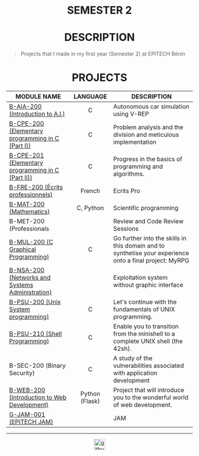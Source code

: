 <h1 align="center"> SEMESTER 2</h1>

<h1 align="center"> DESCRIPTION </h1>

> Projects that I made in my first year (Semester 2) at EPITECH Bénin

<h1 align="center"> PROJECTS </h1>

<table align="center">
    <thead>
        <tr>
            <th>MODULE NAME</th>
            <th>LANGUAGE</th>
            <th>DESCRIPTION</th>
        </tr>
    </thead>
    <tbody>
        <tr>
            <td><a href="./B-AIA-100">B-AIA-200 (Introduction to A.I.)</a></td>
            <td align="center">C</td>
            <td>Autonomous car simulation using V-REP</td>
        </tr>
        <tr>
            <td><a href="./B-CPE-200">B-CPE-200 (Elementary programming in C (Part I))</a></td>
            <td align="center">C</td>
            <td>Problem analysis and the division and meticulous implementation</td>
        </tr>
        <tr>
            <td><a href="./B-CPE-201">B-CPE-201 (Elementary programming in C (Part II))</a></td>
            <td align="center">C</td>
            <td>Progress in the basics of programming and algorithms.</td>
        </tr>
        <tr>
            <td><a href="./B-FRE-200">B-FRE-200 (Écrits professionnels)</a></td>
            <td align="center">French</td>
            <td>Ecrits Pro</td>
        </tr>
        <tr>
            <td><a href="./B-MAT-200">B-MAT-200 (Mathematics)</a></td>
            <td align="center">C, Python</td>
            <td>Scientific programming</td>
        </tr>
        <tr>
            <td>B-MET-200 (Professionals</td>
            <td></td>
            <td>Review and Code Review Sessions</td>
        </tr>
        <tr>
            <td><a href="./B-MUL-200">B-MUL-200 (C Graphical Programming)</a></td>
            <td align="center">C</td>
            <td>Go further into the skills in this domain and to synthetise your experience onto a final project: MyRPG</td>
        </tr>
        <tr>
            <td><a href="./B-NSA-200">B-NSA-200 (Networks and Systems Administration)</a></td>
            <td align="center"></td>
            <td>Exploitation system without graphic interface</td>
        </tr>
        <tr>
            <td><a href="./B-PSU-200">B-PSU-200 (Unix System programming)</a></td>
            <td align="center">C</td>
            <td>Let's continue with the fundamentals of UNIX programming.</td>
        </tr>
        <tr>
            <td><a href="./B-PSU-210">B-PSU-210 (Shell Programming)</a></td>
            <td align="center">C</td>
            <td>Enable you to transition from the minishell to a complete UNIX shell (the 42sh).</td>
        </tr>
        <tr>
            <td><a src="./B-SEC-200" >B-SEC-200 (Binary Security)</a></td>
            <td align="center">C</td>
            <td>A study of the vulnerabilities associated with application development</td>
        </tr>
        <tr>
            <td><a href="./B-WEB-200">B-WEB-200 (Introduction to Web Development)</a></td>
            <td align="center">Python (Flask)</td>
            <td>Project that will introduce you to the wonderful world of web development. </td>
        </tr>
        <tr>
            <td><a href="./G-JAM-001">G-JAM-001 (EPITECH JAM)</a></td>
            <td align="center"></td>
            <td>JAM</td>
        </tr>
    </tbody>
</table>

---

<div align="center">

<a href="https://github.com/blacky-yg" target="_blank"><img src="https://cdn.jsdelivr.net/npm/simple-icons@3.0.1/icons/github.svg" alt="github.com" width="30"></a>

</div>